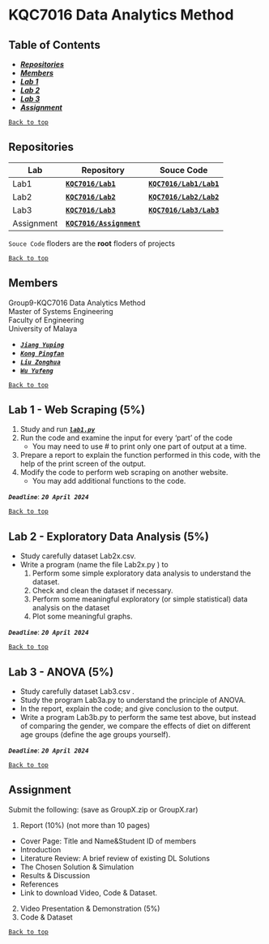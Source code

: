 # KQC7016 Data Analytics Method
  
## Table of Contents
 * [***Repositories***](#Repositories)
 * [***Members***](#Members)
 * [***Lab 1***](#lab-1---web-scraping-5)
 * [***Lab 2***](#lab-2---exploratory-data-analysis-5)
 * [***Lab 3***](#lab-3---anova-5)
 * [***Assignment***](#Assignment)
  
[`Back to top`](#kqc7016-data-analytics-method)
  
## Repositories
|Lab|Repository|Souce Code|
| ---------- | -----------| -----------|
|Lab1|[**`KQC7016/Lab1`**](https://github.com/KQC7016/Lab1)|[**`KQC7016/Lab1/Lab1`**](https://github.com/KQC7016/Lab1/Lab1)|
|Lab2|[**`KQC7016/Lab2`**](https://github.com/KQC7016/Lab2)|[**`KQC7016/Lab2/Lab2`**](https://github.com/KQC7016/Lab2/Lab2)|
|Lab3|[**`KQC7016/Lab3`**](https://github.com/KQC7016/Lab3)|[**`KQC7016/Lab3/Lab3`**](https://github.com/KQC7016/Lab3/Lab3)|
|Assignment|[**`KQC7016/Assignment`**](https://github.com/KQC7016/Assignment)||

`Souce Code` floders are the **root** floders of projects
  
  
[`Back to top`](#kqc7016-data-analytics-method)
  
## Members
Group9-KQC7016 Data Analytics Method  
Master of Systems Engineering  
Faculty of Engineering  
University of Malaya  
 * [***`Jiang Yuping`***](https://github.com/Catheriny)
 * [***`Kong Pingfan`***](https://github.com/KongPingfanCHN)
 * [***`Liu Zonghua`***](https://github.com/18612087128)
 * [***`Wu Yufeng`***](https://github.com/1756604347)
  
[`Back to top`](#kqc7016-data-analytics-method)
  
## Lab 1 - Web Scraping (5%)
  
1. Study and run [***`lab1.py`***](/lab1.py)
2. Run the code and examine the input for every ‘part’ of the code
   * You may need to use # to print only one part of output at a time.
3. Prepare a report to explain the function performed in this code, with the help of the print screen of the output.
4. Modify the code to perform web scraping on another website.
   * You may add additional functions to the code.
  
***`Deadline`***: ***`20 April 2024`***
  
[`Back to top`](#kqc7016-data-analytics-method)
  
## Lab 2 - Exploratory Data Analysis (5%)
* Study carefully dataset Lab2x.csv.
* Write a program (name the file Lab2x.py ) to
   1. Perform some simple exploratory data analysis to understand the dataset.
   2. Check and clean the dataset if necessary.
   3. Perform some meaningful exploratory (or simple statistical) data analysis on the dataset
   4. Plot some meaningful graphs.
  
***`Deadline`***: ***`20 April 2024`***
  
[`Back to top`](#kqc7016-data-analytics-method)
  
## Lab 3 - ANOVA (5%)
  
* Study carefully dataset Lab3.csv .
* Study the program Lab3a.py to understand the principle of ANOVA.
* In the report, explain the code; and give conclusion to the output.
* Write a program Lab3b.py to perform the same test above, but instead of comparing the gender, we compare the effects of diet on different age groups (define the age groups yourself).
  
***`Deadline`***: ***`20 April 2024`***
  
[`Back to top`](#-KQC7016-Data-Analytics-Method)
  
## Assignment
  
Submit the following: (save as GroupX.zip or GroupX.rar)
1. Report (10%) (not more than 10 pages)
  * Cover Page: Title and Name&Student ID of members
  * Introduction
  * Literature Review: A brief review of existing DL Solutions
  * The Chosen Solution & Simulation
  * Results & Discussion
  * References
  * Link to download Video, Code & Dataset.
2. Video Presentation & Demonstration (5%)
3. Code & Dataset
  
[`Back to top`](#kqc7016-data-analytics-method)
  
